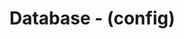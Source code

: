 # Database - (config)

<!-- namastedev
ido6umAyFRi9ajX8
mongodb://localhost:27017
mongodb+srv://namastedev:ido6umAyFRi9ajX8@namastenode.n7plu.mongodb.net/ -->
